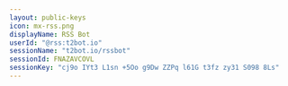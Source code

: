 ```yaml
---
layout: public-keys
icon: mx-rss.png
displayName: RSS Bot
userId: "@rss:t2bot.io"
sessionName: "t2bot.io/rssbot"
sessionId: FNAZAVCOVL
sessionKey: "cj9o IYt3 L1sn +5Oo g9Dw ZZPq l61G t3fz zy31 S098 8Ls"
---
```

